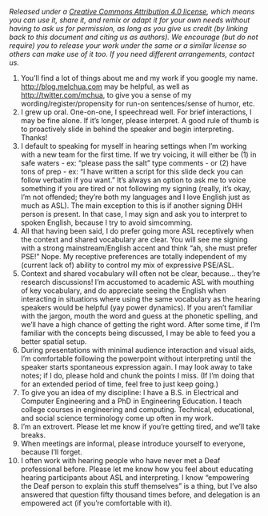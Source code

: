 *Released under a [Creative Commons Attribution 4.0 license](https://creativecommons.org/licenses/by/4.0/), which means you can use it, share it, and remix or adapt it for your own needs without having to ask us for permission, as long as you give us credit (by linking back to this document and citing us as authors). We encourage (but do not require) you to release your work under the same or a similar license so others can make use of it too. If you need different arrangements, contact us.*

1. You’ll find a lot of things about me and my work if you google my name. http://blog.melchua.com may be helpful, as well as http://twitter.com/mchua, to give you a sense of my wording/register/propensity for run-on sentences/sense of humor, etc.
1. I grew up oral. One-on-one, I speechread well. For brief interactions, I may be fine alone. If it’s longer, please interpret. A good rule of thumb is to proactively slide in behind the speaker and begin interpreting. Thanks!
1. I default to speaking for myself in hearing settings when I’m working with a new team for the first time. If we try voicing, it will either be (1) in safe waters - ex: “please pass the salt” type comments - or (2) have tons of prep - ex: “I have written a script for this slide deck you can follow verbatim if you want.” It’s always an option to ask me to voice something if you are tired or not following my signing (really, it’s okay, I’m not offended; they’re both my languages and I love English just as much as ASL). The main exception to this is if another signing DHH person is present. In that case, I may sign and ask you to interpret to spoken English, because I try to avoid simcomming.
1. All that having been said, I do prefer going more ASL receptively when the context and shared vocabulary are clear. You will see me signing with a strong mainstream/English accent and think “ah, she must prefer PSE!” Nope. My receptive preferences are totally independent of my (current lack of) ability to control my mix of expressive PSE/ASL.
1. Context and shared vocabulary will often not be clear, because… they’re research discussions! I’m accustomed to academic ASL with mouthing of key vocabulary, and do appreciate seeing the English when interacting in situations where using the same vocabulary as the hearing speakers would be helpful (yay power dynamics). If you aren’t familiar with the jargon, mouth the word and guess at the phonetic spelling, and we’ll have a high chance of getting the right word. After some time, if I’m familiar with the concepts being discussed, I may be able to feed you a better spatial setup.
1. During presentations with minimal audience interaction and visual aids, I’m comfortable following the powerpoint without interpreting until the speaker starts spontaneous expression again. I may look away to take notes; if I do, please hold and chunk the points I miss. (If I’m doing that for an extended period of time, feel free to just keep going.)
1. To give you an idea of my discipline: I have a B.S. in Electrical and Computer Engineering and a PhD in Engineering Education. I teach college courses in engineering and computing. Technical, educational, and social science terminology come up often in my work.
1. I’m an extrovert. Please let me know if you’re getting tired, and we’ll take breaks.
1. When meetings are informal, please introduce yourself to everyone, because I’ll forget.
1. I often work with hearing people who have never met a Deaf professional before. Please let me know how you feel about educating hearing participants about ASL and interpreting. I know “empowering the Deaf person to explain this stuff themselves” is a thing, but I’ve also answered that question fifty thousand times before, and delegation is an empowered act (if you’re comfortable with it).
